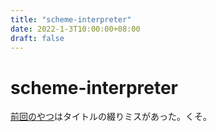 ```yaml
---
title: "scheme-interpreter"
date: 2022-1-3T10:00:00+08:00
draft: false
---
```

# scheme-interpreter



[前回のやつ](https://londone.net/blog/page/54)はタイトルの綴りミスがあった。くそ。
